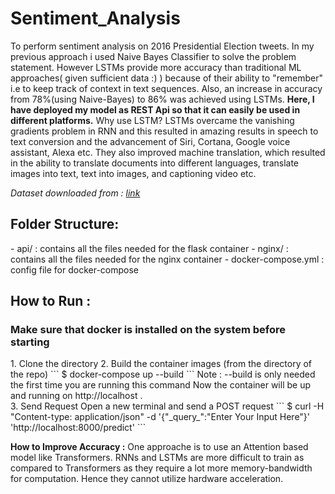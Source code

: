 <h1> Sentiment_Analysis </h1>
To perform sentiment analysis on 2016 Presidential Election tweets.
In my previous approach i used Naive Bayes Classifier to solve the problem statement. However LSTMs provide more accuracy than traditional ML approaches( given sufficient data :) ) because of their ability to "remember" i.e to keep track of context in text sequences. Also, an increase in accuracy from 78%(using Naive-Bayes) to 86% was achieved using LSTMs.
<b>Here, I have deployed my model as REST Api so that it can easily be used in different platforms.</b>
Why use LSTM?
LSTMs overcame the vanishing gradients problem in RNN and this resulted in amazing results in speech to text conversion and the advancement of Siri, Cortana, Google voice assistant, Alexa etc. 
They also improved machine translation, which resulted in the ability to translate documents into different languages, translate images into text, text into images, and captioning video etc.

<i>Dataset downloaded from : [link](https://www.kaggle.com/crowdflower/first-gop-debate-twitter-sentiment#)</i>

<h2> Folder Structure:  </h2>
- api/ : contains all the files needed for the flask container
- nginx/ : contains all the files needed for the nginx container
- docker-compose.yml : config file for docker-compose

<h2> How to Run : </h2>
<h3> Make sure that docker is installed on the system before starting </h3>
1. Clone the directory
2. Build the container images (from the directory of the repo)
```
$ docker-compose up --build
```
Note : --build is only needed the first time you are running this command
Now the container will be up and running on http://localhost . </br>
3. Send Request
Open a new terminal and send a POST request
```
$ curl -H "Content-type: application/json" -d '{"_query_":"Enter Your Input Here"}' 'http://localhost:8000/predict'
```

**How to Improve Accuracy :**
One approache is to use an Attention based model like Transformers. RNNs and LSTMs are more difficult to train as compared to Transformers
as they require a lot more memory-bandwidth for computation. Hence they cannot utilize hardware acceleration.

